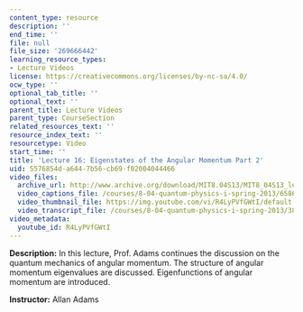 ```yaml
---
content_type: resource
description: ''
end_time: ''
file: null
file_size: '269666442'
learning_resource_types:
- Lecture Videos
license: https://creativecommons.org/licenses/by-nc-sa/4.0/
ocw_type: ''
optional_tab_title: ''
optional_text: ''
parent_title: Lecture Videos
parent_type: CourseSection
related_resources_text: ''
resource_index_text: ''
resourcetype: Video
start_time: ''
title: 'Lecture 16: Eigenstates of the Angular Momentum Part 2'
uid: 5576854d-a644-7b56-cb69-f02004044466
video_files:
  archive_url: http://www.archive.org/download/MIT8.04S13/MIT8_04S13_lec16_300k.mp4
  video_captions_file: /courses/8-04-quantum-physics-i-spring-2013/65868f14d8925251bf7ced68dc3786ab_R4LyPVfGWtI.vtt
  video_thumbnail_file: https://img.youtube.com/vi/R4LyPVfGWtI/default.jpg
  video_transcript_file: /courses/8-04-quantum-physics-i-spring-2013/381f3104f47f479a91a0dd77db27a826_R4LyPVfGWtI.pdf
video_metadata:
  youtube_id: R4LyPVfGWtI
---
```


**Description:** In this lecture, Prof. Adams continues the discussion on the quantum mechanics of angular momentum. The structure of angular momentum eigenvalues are discussed. Eigenfunctions of angular momentum are introduced.

**Instructor:** Allan Adams

